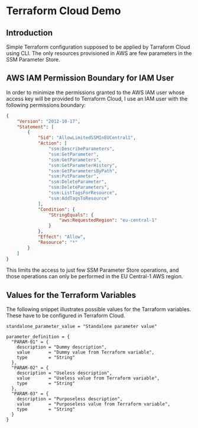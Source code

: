 # Terraform Cloud Demo

## Introduction
Simple Terraform configuration supposed to be applied by Tarraform Cloud using CLI. The only resources provisioned in AWS are few parameters in the SSM Parameter Store.

## AWS IAM Permission Boundary for IAM User
In order to minimize the permissions granted to the AWS IAM user whose access key will be provided to Terraform Cloud, I use an IAM user with the following permissions boundary:

```json
{
    "Version": "2012-10-17",
    "Statement": [
        {
            "Sid": "AllowLimitedSSMInEUCentral1",
            "Action": [
                "ssm:DescribeParameters",
                "ssm:GetParameter",
                "ssm:GetParameters",
                "ssm:GetParameterHistory",
                "ssm:GetParametersByPath",
                "ssm:PutParameter",
                "ssm:DeleteParameter",
                "ssm:DeleteParameters",
                "ssm:ListTagsForResource",
                "ssm:AddTagsToResource"
            ],
            "Condition": {
                "StringEquals": {
                    "aws:RequestedRegion": "eu-central-1"
                }
            },
            "Effect": "Allow",
            "Resource": "*"
        }
    ]
}
```
This limits the access to just few SSM Parameter Store operations, and those operations can only be performed in the EU Central-1 AWS region.

## Values for the Terraform Variables
The following snippet illustrates possible values for the Tarraform variables. These have to be configured in Terraform Cloud.

```hcl
standalone_parameter_value = "Standalone parameter value"

parameter_definition = {
  "PARAM-01" = {
    description = "Dummy description",
    value       = "Dummy value from Terraform variable",
    type        = "String"
  },
  "PARAM-02" = {
    description = "Useless description",
    value       = "Useless value from Terraform variable",
    type        = "String"
  },
  "PARAM-03" = {
    description = "Purposeless description",
    value       = "Purposeless value from Terraform variable",
    type        = "String"
  }
}
```
